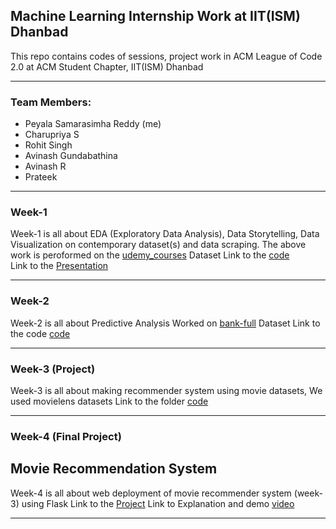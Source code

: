 ## Machine Learning Internship Work at IIT(ISM) Dhanbad
This repo contains codes of sessions, project work in ACM League of Code 2.0 at ACM Student Chapter, IIT(ISM) Dhanbad
***
### Team Members:
- Peyala Samarasimha Reddy (me)
- Charupriya S
- Rohit Singh
- Avinash Gundabathina
- Avinash R
- Prateek
***
### Week-1
Week-1 is all about EDA (Exploratory Data Analysis), Data Storytelling, Data Visualization on
contemporary dataset(s) and data scraping.
The above work is peroformed on the [udemy_courses](https://github.com/samarsreddy/ACM-IIT-Machine-Learning-Internship/blob/master/Week-1%20Assignment/udemy_courses.csv) Dataset
Link to the [code](https://github.com/samarsreddy/ACM-IIT-Machine-Learning-Internship/blob/master/Week-1%20Assignment/Week%201%20assignment.ipynb)<br/>
Link to the [Presentation](https://github.com/samarsreddy/ACM-IIT-Machine-Learning-Internship/blob/master/Week-1%20Assignment/Week-1%20Assignment-1.pptx)
***
### Week-2 
Week-2 is all about Predictive Analysis 
Worked on [bank-full](https://github.com/samarsreddy/ACM-IIT-Machine-Learning-Internship/blob/master/Week-2%20Assignment/bank-full.csv) Dataset
Link to the code [code](https://github.com/samarsreddy/ACM-IIT-Machine-Learning-Internship/blob/master/Week-2%20Assignment/Week-2%20Assignment.ipynb)
***
### Week-3 (Project)
Week-3 is all about making recommender system using movie datasets, We used movielens datasets
Link to the folder [code](https://github.com/samarsreddy/ACM-IIT-Machine-Learning-Internship/tree/master/Week-3%20Assignment)
***
### Week-4 (Final Project)
## Movie Recommendation System
Week-4 is all about web deployment of movie recommender system (week-3) using Flask
Link to the [Project](https://github.com/samarsreddy/ACM-IIT-Machine-Learning-Internship/tree/master/Week-4%20Final%20Project)
Link to Explanation and demo [video](https://github.com/samarsreddy/ACM-IIT-Machine-Learning-Internship/blob/master/Week-4%20Final%20Project/Movie%20Recommendation%20System%20App%20demo.mp4)
***
